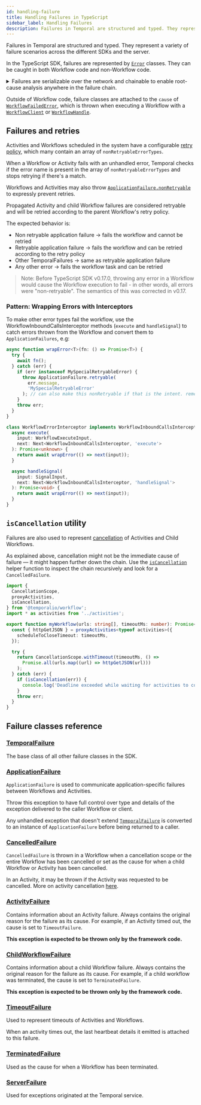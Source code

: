 ```yaml
---
id: handling-failure
title: Handling Failures in TypeScript
sidebar_label: Handling Failures
description: Failures in Temporal are structured and typed. They represent a variety of failure scenarios across the different SDKs and the server.
---
```


Failures in Temporal are structured and typed. They represent a variety of failure scenarios across the different SDKs and the server.

In the TypeScript SDK, failures are represented by [`Error`](https://developer.mozilla.org/en-US/docs/Web/JavaScript/Reference/Global_Objects/Error) classes. They can be caught in both Workflow code and non-Workflow code.

<details>
<summary>
Failures are serializable over the network and chainable to enable root-cause analysis anywhere in the failure chain.
</summary>

If, for example, a TypeScript Workflow starts a Java Child Workflow which calls an Activity in Golang and that activity fails, the TypeScript Workflow will throw a `ChildWorkflowFailure` with `cause` set to an `ActivityFailure`, and the `ActivityFailure`'s `cause` is set to `ApplicationFailure`, which represents the error that occurred in the Golang Activity.

<!--TODO: use snipsync-->

```ts
import { executeChild } from '@temporalio/workflow';
import {
  ActivityFailure,
  ApplicationFailure,
  ChildWorkflowFailure,
} from '@temporalio/common';

// Define the TypeScript version of the Java Workflow interface
// to get a type safe child WorkflowHandle
export type JavaWorkflow = () => Promise<void>;

async function myWorkflow(): Promise<void> {
  try {
    await executeChild<JavaWorkflow>('RunAnActivityWorkflow');
  } catch (err) {
    if (
      err instanceof ChildWorkflowFailure &&
      err.cause instanceof ActivityFailure &&
      err.cause.cause instanceof ApplicationFailure
    ) {
      console.log(
        'Child workflow failure root cause was a failed activity',
        err.cause.cause.message
      );
    }
    throw err;
  }
}
```

</details>

Outside of Workflow code, failure classes are attached to the `cause` of [`WorkflowFailedError`](https://typescript.temporal.io/api/classes/client.workflowfailederror), which is thrown when executing a Workflow with a [`WorkflowClient`](https://typescript.temporal.io/api/classes/client.workflowclient/) or [`WorkflowHandle`](https://typescript.temporal.io/api/interfaces/client.workflowhandle/).

## Failures and retries

Activities and Workflows scheduled in the system have a configurable [retry policy](https://typescript.temporal.io/api/interfaces/proto.coresdk.common.iretrypolicy), which many contain an array of `nonRetryableErrorTypes`.

When a Workflow or Activity fails with an unhandled error, Temporal checks if the error name is present in the array of `nonRetryableErrorTypes` and stops retrying if there's a match.

Workflows and Activities may also throw [`ApplicationFailure.nonRetryable`](https://typescript.temporal.io/api/classes/client.applicationfailure#nonretryable-1) to expressly prevent retries.

Propagated Activity and child Workflow failures are considered retryable and will be retried according to the parent Workflow's retry policy.

The expected behavior is:

- Non retryable application failure -> fails the workflow and cannot be retried
- Retryable application failure -> fails the workflow and can be retried according to the retry policy
- Other TemporalFailures -> same as retryable application failure
- Any other error -> fails the workflow task and can be retried

> Note: Before TypeScript SDK v0.17.0, throwing any error in a Workflow would cause the Workflow execution to fail - in other words, all errors were "non-retryable". The semantics of this was corrected in v0.17.

### Pattern: Wrapping Errors with Interceptors

To make other error types fail the workflow, use the WorkflowInboundCallsInterceptor methods (`execute` and `handleSignal`) to catch errors thrown from the Workflow and convert them to `ApplicationFailures`, e.g:

```ts
async function wrapError<T>(fn: () => Promise<T>) {
  try {
    await fn();
  } catch (err) {
    if (err instanceof MySpecialRetryableError) {
      throw ApplicationFailure.retryable(
        err.message,
        'MySpecialRetryableError'
      ); // can also make this nonRetryable if that is the intent. remember to change the error name.
    }
    throw err;
  }
}

class WorkflowErrorInterceptor implements WorkflowInboundCallsInterceptor {
  async execute(
    input: WorkflowExecuteInput,
    next: Next<WorkflowInboundCallsInterceptor, 'execute'>
  ): Promise<unknown> {
    return await wrapError(() => next(input));
  }

  async handleSignal(
    input: SignalInput,
    next: Next<WorkflowInboundCallsInterceptor, 'handleSignal'>
  ): Promise<void> {
    return await wrapError(() => next(input));
  }
}
```

## `isCancellation` utility

Failures are also used to represent <a href="/docs/typescript/cancellation-scopes#cancelledfailure">cancellation</a> of Activities and Child Workflows.

As explained above, cancellation might not be the immediate cause of failure — it might happen further down the chain. Use the [`isCancellation`](https://typescript.temporal.io/api/namespaces/workflow/#iscancellation) helper function to inspect the chain recursively and look for a `CancelledFailure`.

```ts
import {
  CancellationScope,
  proxyActivities,
  isCancellation,
} from '@temporalio/workflow';
import * as activities from '../activities';

export function myWorkflow(urls: string[], timeoutMs: number): Promise<any[]> {
  const { httpGetJSON } = proxyActivities<typeof activities>({
    scheduleToCloseTimeout: timeoutMs,
  });

  try {
    return CancellationScope.withTimeout(timeoutMs, () =>
      Promise.all(urls.map((url) => httpGetJSON(url)))
    );
  } catch (err) {
    if (isCancellation(err)) {
      console.log('Deadline exceeded while waiting for activities to complete');
    }
    throw err;
  }
}
```

## Failure classes reference

### [TemporalFailure](https://typescript.temporal.io/api/classes/client.temporalfailure)

The base class of all other failure classes in the SDK.

### [ApplicationFailure](https://typescript.temporal.io/api/classes/client.applicationfailure)

`ApplicationFailure` is used to communicate application-specific failures between Workflows and Activities.

Throw this exception to have full control over type and details of the exception delivered to the caller Workflow or client.

Any unhandled exception that doesn't extend [`TemporalFailure`](#temporalfailure) is converted to an instance of `ApplicationFailure` before being returned to a caller.

### [CancelledFailure](https://typescript.temporal.io/api/classes/client.cancelledfailure)

`CancelledFailure` is thrown in a Workflow when a cancellation scope or the entire Workflow has been cancelled or set as the cause for when a child Workflow or Activity has been cancelled.

In an Activity, it may be thrown if the Activity was requested to be cancelled. More on activity cancellation [here](/docs/typescript/activities#activity-cancellation).

### [ActivityFailure](https://typescript.temporal.io/api/classes/client.activityfailure)

Contains information about an Activity failure. Always contains the original reason for the failure as its cause. For example, if an Activity timed out, the cause is set to `TimeoutFailure`.

**This exception is expected to be thrown only by the framework code.**

### [ChildWorkflowFailure](https://typescript.temporal.io/api/classes/client.childworkflowfailure)

Contains information about a child Workflow failure. Always contains the original reason for the
failure as its cause. For example, if a child workflow was terminated, the cause is set to `TerminatedFailure`.

**This exception is expected to be thrown only by the framework code.**

### [TimeoutFailure](https://typescript.temporal.io/api/classes/client.timeoutfailure)

Used to represent timeouts of Activities and Workflows.

When an activity times out, the last heartbeat details it emitted is attached to this failure.

### [TerminatedFailure](https://typescript.temporal.io/api/classes/client.terminatedfailure)

Used as the cause for when a Workflow has been terminated.

### [ServerFailure](https://typescript.temporal.io/api/classes/client.serverfailure)

Used for exceptions originated at the Temporal service.
